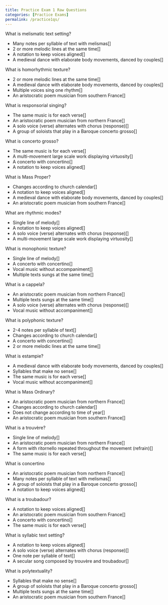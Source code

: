 ```yaml
---
title: Practice Exam 1 Raw Questions
categories: [Practice Exams]
permalink: /practice1qs/
---
```


What is melismatic text setting?


- Many notes per syllable of text with melismas[]
- 2 or more melodic lines at the same time[]
- A notation to keep voices aligned[]
- A medieval dance with elaborate body movements, danced by couples[]

What is homorhythmic texture?


- 2 or more melodic lines at the same time[]
- A medieval dance with elaborate body movements, danced by couples[]
- Multiple voices sing one rhythm[]
- An aristocratic poem musician from southern France[]

What is responsorial singing?


- The same music is for each verse[]
- An aristocratic poem musician from northern France[]
- A solo voice (verse) alternates with chorus (response)[]
- A group of soloists that play in a Baroque concerto grosso[]

What is concerto grosso?


- The same music is for each verse[]
- A multi-movement large scale work displaying virtuosity[]
- A concerto with concertino[]
- A notation to keep voices aligned[]

What is Mass Proper?


- Changes according to church calendar[]
- A notation to keep voices aligned[]
- A medieval dance with elaborate body movements, danced by couples[]
- An aristocratic poem musician from southern France[]

What are rhythmic modes?


- Single line of melody[]
- A notation to keep voices aligned[]
- A solo voice (verse) alternates with chorus (response)[]
- A multi-movement large scale work displaying virtuosity[]

What is monophonic texture?


- Single line of melody[]
- A concerto with concertino[]
- Vocal music without accompaniment[]
- Multiple texts sungs at the same time[]

What is a cappela?


- An aristocratic poem musician from northern France[]
- Multiple texts sungs at the same time[]
- A solo voice (verse) alternates with chorus (response)[]
- Vocal music without accompaniment[]

What is polyphonic texture?


- 2-4 notes per syllable of text[]
- Changes according to church calendar[]
- A concerto with concertino[]
- 2 or more melodic lines at the same time[]

What is estampie?


- A medieval dance with elaborate body movements, danced by couples[]
- Syllables that make no sense[]
- The same music is for each verse[]
- Vocal music without accompaniment[]

What is Mass Ordinary?


- An aristocratic poem musician from northern France[]
- Changes according to church calendar[]
- Does not change according to time of year[]
- An aristocratic poem musician from southern France[]

What is a trouvère?


- Single line of melody[]
- An aristocratic poem musician from northern France[]
- A form with ritornello repeated throughout the movement (refrain)[]
- The same music is for each verse[]

What is concertino


- An aristocratic poem musician from northern France[]
- Many notes per syllable of text with melismas[]
- A group of soloists that play in a Baroque concerto grosso[]
- A notation to keep voices aligned[]

What is a troubadour?


- A notation to keep voices aligned[]
- An aristocratic poem musician from southern France[]
- A concerto with concertino[]
- The same music is for each verse[]

What is syllabic text setting?


- A notation to keep voices aligned[]
- A solo voice (verse) alternates with chorus (response)[]
- One note per syllable of text[]
- A secular song composed by trouvère and troubadour[]

What is polytextuality?


- Syllables that make no sense[]
- A group of soloists that play in a Baroque concerto grosso[]
- Multiple texts sungs at the same time[]
- An aristocratic poem musician from southern France[]